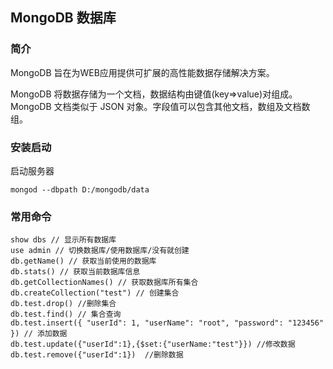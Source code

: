 ## MongoDB 数据库

### 简介
MongoDB 旨在为WEB应用提供可扩展的高性能数据存储解决方案。

MongoDB 将数据存储为一个文档，数据结构由键值(key=>value)对组成。MongoDB 文档类似于 JSON 对象。字段值可以包含其他文档，数组及文档数组。

### 安装启动
启动服务器
```
mongod --dbpath D:/mongodb/data

```


### 常用命令
```
show dbs // 显示所有数据库
use admin // 切换数据库/使用数据库/没有就创建
db.getName() // 获取当前使用的数据库
db.stats() // 获取当前数据库信息
db.getCollectionNames() // 获取数据库所有集合
db.createCollection("test") // 创建集合
db.test.drop() //删除集合
db.test.find() // 集合查询
db.test.insert({ "userId": 1, "userName": "root", "password": "123456" }) // 添加数据
db.test.update({"userId":1},{$set:{"userName:"test"}}) //修改数据
db.test.remove({"userId":1})  //删除数据
```